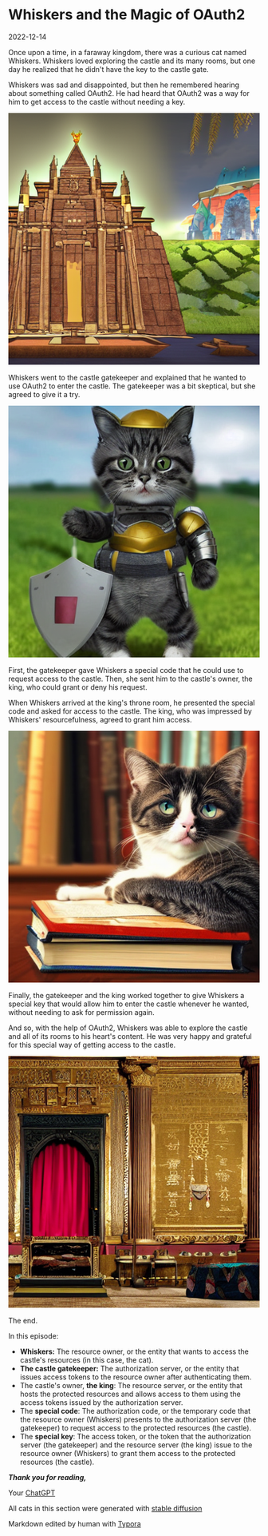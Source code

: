# Whiskers and the Magic of OAuth2

2022-12-14

Once upon a time, in a faraway kingdom, there was a curious cat named Whiskers. Whiskers loved exploring the castle and its many rooms, but one day he realized that he didn't have the key to the castle gate.

Whiskers was sad and disappointed, but then he remembered hearing about something called OAuth2. He had heard that OAuth2 was a way for him to get access to the castle without needing a key.

![ruby-02_038](./2022-12-14-Whiskers-and-the-Magic-of-OAuth2.assets/ruby-02_038.png)

Whiskers went to the castle gatekeeper and explained that he wanted to use OAuth2 to enter the castle. The gatekeeper was a bit skeptical, but she agreed to give it a try.

![cat-wiz04-knight_086](./2022-12-14-Whiskers-and-the-Magic-of-OAuth2.assets/cat-wiz04-knight_086.png)

First, the gatekeeper gave Whiskers a special code that he could use to request access to the castle. Then, she sent him to the castle's owner, the king, who could grant or deny his request.

When Whiskers arrived at the king's throne room, he presented the special code and asked for access to the castle. The king, who was impressed by Whiskers' resourcefulness, agreed to grant him access.

![cat-wiz03-_083](./2022-12-14-Whiskers-and-the-Magic-of-OAuth2.assets/cat-wiz03-_083.png)

Finally, the gatekeeper and the king worked together to give Whiskers a special key that would allow him to enter the castle whenever he wanted, without needing to ask for permission again.

And so, with the help of OAuth2, Whiskers was able to explore the castle and all of its rooms to his heart's content. He was very happy and grateful for this special way of getting access to the castle.

![ruby-01_006](./2022-12-14-Whiskers-and-the-Magic-of-OAuth2.assets/ruby-01_006.png)

The end.

In this episode:

- **Whiskers:** The resource owner, or the entity that wants to access the castle's resources (in this case, the cat).
- **The castle gatekeeper:** The authorization server, or the entity that issues access tokens to the resource owner after authenticating them.
- The castle's owner, **the king**: The resource server, or the entity that hosts the protected resources and allows access to them using the access tokens issued by the authorization server.
- The **special code**: The authorization code, or the temporary code that the resource owner (Whiskers) presents to the authorization server (the gatekeeper) to request access to the protected resources (the castle).
- The **special key**: The access token, or the token that the authorization server (the gatekeeper) and the resource server (the king) issue to the resource owner (Whiskers) to grant them access to the protected resources (the castle).



***Thank you for reading,*** 

Your [ChatGPT](https://chat.openai.com/chat)

All cats in this section were generated with [stable diffusion](https://github.com/bes-dev/stable_diffusion.openvino)

Markdown edited by human with [Typora](https://typora.io)

